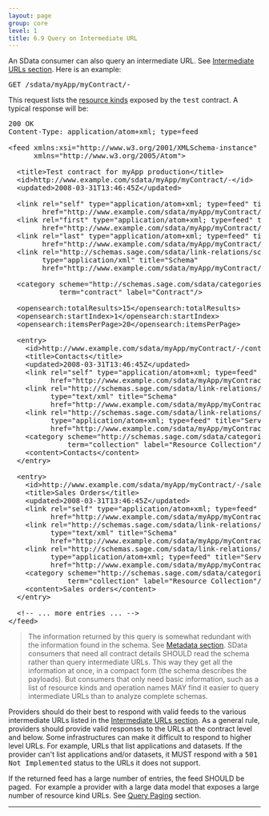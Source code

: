 ```yaml
---
layout: page
group: core
level: 1
title: 6.9 Query on Intermediate URL
---
```


An SData consumer can also query an intermediate URL. See
[Intermediate URLs section](../0209/ "2.9 Intermediate URLs"). Here is an example:

<pre>GET /sdata/myApp/myContract/-</pre>

This request lists the [resource kinds](../0101/ "1.1 Terminology") exposed by
the <tt>test</tt> contract. A typical response will be:

<pre>200 OK
Content-Type: application/atom+xml; type=feed

&lt;feed xmlns:xsi="http://www.w3.org/2001/XMLSchema-instance"
&nbsp;&nbsp;&nbsp;&nbsp;&nbsp; xmlns="http://www.w3.org/2005/Atom"&gt;

&nbsp; &lt;title&gt;Test contract for myApp production&lt;/title&gt;
&nbsp; &lt;id&gt;http://www.example.com/sdata/myApp/myContract/-&lt;/id&gt;
&nbsp; &lt;updated&gt;2008-03-31T13:46:45Z&lt;/updated&gt;

&nbsp; &lt;link rel="self" type="application/atom+xml; type=feed" title="Refresh" 
&nbsp;&nbsp;&nbsp;&nbsp;&nbsp;&nbsp;&nbsp; href="http://www.example.com/sdata/myApp/myContract/-" /&gt;
&nbsp; &lt;link rel="first" type="application/atom+xml; type=feed" title="First Page" 
&nbsp;&nbsp;&nbsp;&nbsp;&nbsp;&nbsp;&nbsp; href="http://www.example.com/sdata/myApp/myContract/-" /&gt;
&nbsp; &lt;link rel="last" type="application/atom+xml; type=feed" title="Last Page" 
&nbsp;&nbsp;&nbsp;&nbsp;&nbsp;&nbsp;&nbsp; href="http://www.example.com/sdata/myApp/myContract/-" /&gt;
&nbsp; &lt;link rel="http://schemas.sage.com/sdata/link-relations/schema" 
&nbsp;&nbsp;&nbsp;&nbsp;&nbsp;&nbsp;&nbsp; type="application/xml" title="Schema" 
&nbsp;&nbsp;&nbsp;&nbsp;&nbsp;&nbsp;&nbsp; href="http://www.example.com/sdata/myApp/myContract/-/$schema?version=5" /&gt;

  &lt;category scheme="http://schemas.sage.com/sdata/categories" 
            term="contract" label="Contract"/&gt;

&nbsp; &lt;opensearch:totalResults&gt;15&lt;/opensearch:totalResults&gt;
&nbsp; &lt;opensearch:startIndex&gt;1&lt;/opensearch:startIndex&gt;
&nbsp; &lt;opensearch:itemsPerPage&gt;20&lt;/opensearch:itemsPerPage&gt;

&nbsp; &lt;entry&gt;
&nbsp;&nbsp;&nbsp; &lt;id&gt;http://www.example.com/sdata/myApp/myContract/-/contacts&lt;/id&gt;
&nbsp;&nbsp;&nbsp; &lt;title&gt;Contacts&lt;/title&gt;
&nbsp;&nbsp;&nbsp; &lt;updated&gt;2008-03-31T13:46:45Z&lt;/updated&gt;
&nbsp;&nbsp;&nbsp; &lt;link rel="self" type="application/atom+xml; type=feed" title="self" 
&nbsp;&nbsp;&nbsp;&nbsp;&nbsp;&nbsp;&nbsp;&nbsp;&nbsp; href="http://www.example.com/sdata/myApp/myContract/-/contacts" /&gt;
&nbsp;   &lt;link rel="http://schemas.sage.com/sdata/link-relations/schema" 
&nbsp;&nbsp;&nbsp;&nbsp;&nbsp;&nbsp;&nbsp;   type="text/xml" title="Schema" 
&nbsp;&nbsp;&nbsp;&nbsp;&nbsp;&nbsp;&nbsp;   href="http://www.example.com/sdata/myApp/myContract/-/$schema?version=5#contact" /&gt;
&nbsp;   &lt;link rel="http://schemas.sage.com/sdata/link-relations/service" 
&nbsp;&nbsp;&nbsp;&nbsp;&nbsp;&nbsp;&nbsp;   type="application/atom+xml; type=feed" title="Service" 
&nbsp;&nbsp;&nbsp;&nbsp;&nbsp;&nbsp;&nbsp;   href="http://www.example.com/sdata/myApp/myContract/-/contacts/$service" /&gt;
    &lt;category scheme="http://schemas.sage.com/sdata/categories" 
              term="collection" label="Resource Collection"/&gt;
&nbsp;&nbsp;&nbsp; &lt;content&gt;Contacts&lt;/content&gt;
&nbsp; &lt;/entry&gt;

&nbsp; &lt;entry&gt;
&nbsp;&nbsp;&nbsp; &lt;id&gt;http://www.example.com/sdata/myApp/myContract/-/salesOrders&lt;/id&gt;
&nbsp;&nbsp;&nbsp; &lt;title&gt;Sales Orders&lt;/title&gt;
&nbsp;&nbsp;&nbsp; &lt;updated&gt;2008-03-31T13:46:45Z&lt;/updated&gt;
&nbsp;&nbsp;&nbsp; &lt;link rel="self" type="application/atom+xml; type=feed" title="self" 
&nbsp;&nbsp;&nbsp;&nbsp;&nbsp;&nbsp;&nbsp;&nbsp;&nbsp; href="http://www.example.com/sdata/myApp/myContract/-/salesOrders" /&gt;
&nbsp;   &lt;link rel="http://schemas.sage.com/sdata/link-relations/schema" 
&nbsp;&nbsp;&nbsp;&nbsp;&nbsp;&nbsp;&nbsp;   type="text/xml" title="Schema" 
&nbsp;&nbsp;&nbsp;&nbsp;&nbsp;&nbsp;&nbsp;   href="http://www.example.com/sdata/myApp/myContract/-/$schema?version=5#salesOrders" /&gt;
&nbsp;   &lt;link rel="http://schemas.sage.com/sdata/link-relations/service" 
&nbsp;&nbsp;&nbsp;&nbsp;&nbsp;&nbsp;&nbsp;   type="application/atom+xml; type=feed" title="Service" 
&nbsp;&nbsp;&nbsp;&nbsp;&nbsp;&nbsp;&nbsp;   href="http://www.example.com/sdata/myApp/myContract/-/salesOrders/$service" /&gt;
    &lt;category scheme="http://schemas.sage.com/sdata/categories" 
              term="collection" label="Resource Collection"/&gt;
&nbsp;&nbsp;&nbsp; &lt;content&gt;Sales orders&lt;/content&gt;
&nbsp; &lt;/entry&gt;

&nbsp; &lt;!-- ... more entries ... --&gt;
&lt;/feed&gt;</pre>

<blockquote class="note">The information returned by this query is somewhat redundant
with the information found in the schema. See <a href="../0400/" title="4  Metadata">Metadata section</a>. SData consumers that need&nbsp;all&nbsp;contract details SHOULD read the
schema rather than query intermediate URLs. This way&nbsp;they&nbsp;get all the
information at once, in a&nbsp;compact form (the schema describes the payloads). But
consumers that only need basic information, such as a list of resource kinds and
operation names MAY find it easier to query intermediate URLs than to analyze
complete schemas.</blockquote>

Providers should do their best to respond with valid feeds&nbsp;to the various
intermediate URLs listed in the [Intermediate URLs section](../0209/ "2.9 Intermediate URLs"). As a general rule, providers should provide valid responses to the
URLs at the contract level and below.&nbsp;Some infrastructures can make it difficult
to respond to higher level URLs. For example, URLs that list applications and
datasets. If the provider can't list applications and/or datasets, it MUST
respond with a <tt>501 Not Implemented</tt> status to the URLs&nbsp;it does not
support.

If the returned feed has a large number of entries, the feed SHOULD be
paged.&nbsp;&nbsp;For example a provider with a large data model that exposes a large
number of resource kind URLs. See [Query Paging](../0604/ "6.4 Query Paging")
section.

* * *